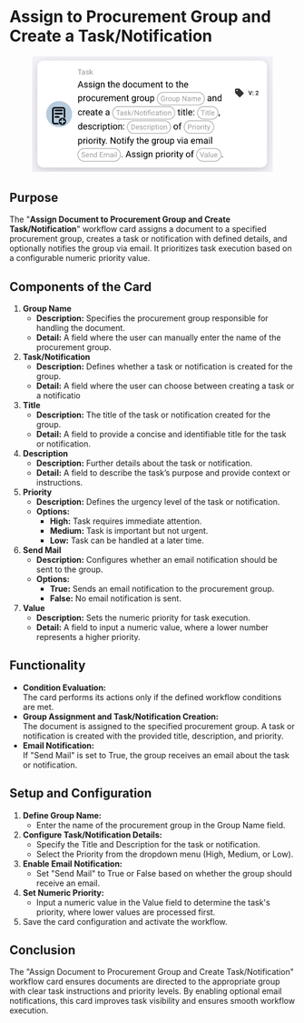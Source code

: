 # Assign to Procurement Group and Create a Task/Notification

<figure><img src="../../../../.gitbook/assets/image.png" alt="" width="563"><figcaption></figcaption></figure>

## **Purpose**

The "**Assign Document to Procurement Group and Create Task/Notification**" workflow card assigns a document to a specified procurement group, creates a task or notification with defined details, and optionally notifies the group via email. It prioritizes task execution based on a configurable numeric priority value.

## **Components of the Card**

1. **Group Name**
   * **Description:** Specifies the procurement group responsible for handling the document.
   * **Detail:** A field where the user can manually enter the name of the procurement group.
2. **Task/Notification**
   * **Description:** Defines whether a task or notification is created for the group.
   * **Detail:** A field where the user can choose between creating a task or a notificatio
3. **Title**
   * **Description:** The title of the task or notification created for the group.
   * **Detail:** A field to provide a concise and identifiable title for the task or notification.
4. **Description**
   * **Description:** Further details about the task or notification.
   * **Detail:** A field to describe the task’s purpose and provide context or instructions.
5. **Priority**
   * **Description:** Defines the urgency level of the task or notification.
   * **Options:**
     * **High:** Task requires immediate attention.
     * **Medium:** Task is important but not urgent.
     * **Low:** Task can be handled at a later time.
6. **Send Mail**
   * **Description:** Configures whether an email notification should be sent to the group.
   * **Options:**
     * **True:** Sends an email notification to the procurement group.
     * **False:** No email notification is sent.
7. **Value**
   * **Description:** Sets the numeric priority for task execution.
   * **Detail:** A field to input a numeric value, where a lower number represents a higher priority.

## **Functionality**

* **Condition Evaluation:**\
  The card performs its actions only if the defined workflow conditions are met.
* **Group Assignment and Task/Notification Creation:**\
  The document is assigned to the specified procurement group. A task or notification is created with the provided title, description, and priority.
* **Email Notification:**\
  If "Send Mail" is set to True, the group receives an email about the task or notification.

## **Setup and Configuration**

1. **Define Group Name:**
   * Enter the name of the procurement group in the Group Name field.
2. **Configure Task/Notification Details:**
   * Specify the Title and Description for the task or notification.
   * Select the Priority from the dropdown menu (High, Medium, or Low).
3. **Enable Email Notification:**
   * Set "Send Mail" to True or False based on whether the group should receive an email.
4. **Set Numeric Priority:**
   * Input a numeric value in the Value field to determine the task's priority, where lower values are processed first.
5. Save the card configuration and activate the workflow.

## **Conclusion**

The "Assign Document to Procurement Group and Create Task/Notification" workflow card ensures documents are directed to the appropriate group with clear task instructions and priority levels. By enabling optional email notifications, this card improves task visibility and ensures smooth workflow execution.
